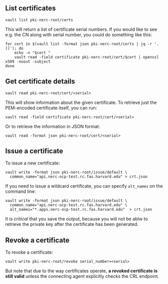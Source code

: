 ## List certificates

```
vault list pki-nerc-root/certs
```

This will return a list of certificate serial numbers. If you would like to see e.g. the CN along with serial number, you could do something like this:

```
for cert in $(vault list -format json pki-nerc-root/certs | jq -r '.[]'); do
    echo -n "$cert "
    vault read -field certificate pki-nerc-root/cert/$cert | openssl x509 -noout -subject
done
```

## Get certificate details

```
vault read pki-nerc-root/cert/<serial>
```

This will show information about the given certificate. To retrieve just the PEM-encoded certificate itself, you can run:

```
vault read -field certificate pki-nerc-root/cert/<serial>
```

Or to retrieve the information in JSON format:

```
vault read -format json pki-nerc-root/cert/<serial>
```

## Issue a certificate

To issue a new certificate:

```
vault write -format json pki-nerc-root/issue/default \
  common_name="api.nerc-ocp-test.rc.fas.harvard.edu" > crt.json
```

If you need to issue a wildcard certificate, you can specify `alt_names` on the command line:

```
vault write -format json pki-nerc-root/issue/default \
  common_name="api.nerc-ocp-test.rc.fas.harvard.edu" \
  alt_names="*.apps.nerc-ocp-test.rc.fas.harvard.edu"  > crt.json
```

It is *critical* that you save the output, because you will not be ablw to retrieve the private key after the certificate has been generated.

## Revoke a certificate

To revoke a certificate:

```
vault write pki-nerc-root/revoke serial_number=<serial>
```

But note that due to the way certificates operate, **a revoked certificate is still valid** unless the connecting agent explicitly checks the CRL endpoint.
